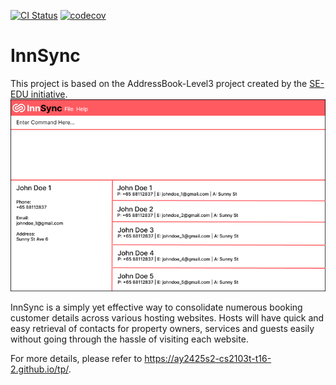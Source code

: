 [![CI Status](https://github.com/se-edu/addressbook-level3/workflows/Java%20CI/badge.svg)](https://github.com/se-edu/addressbook-level3/actions)
[![codecov](https://codecov.io/gh/AY2425S2-CS2103-T16-2/tp/branch/master/graph/badge.svg?token=NJBP234R72)](https://codecov.io/gh/AY2425S2-CS2103-T16-2/tp)

# InnSync
This project is based on the AddressBook-Level3 project created by the [SE-EDU initiative](https://se-education.org).     
![Ui](docs/images/Ui.png)

InnSync is a simply yet effective way to consolidate numerous booking customer details across various hosting websites. Hosts will have quick and easy retrieval of contacts for property owners, services and guests easily without going through the hassle of visiting each website.

For more details, please refer to https://ay2425s2-cs2103t-t16-2.github.io/tp/.
